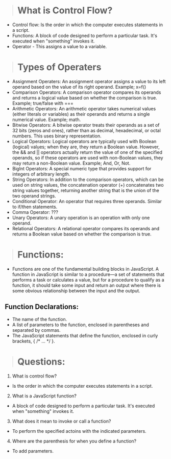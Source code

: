 ># What is Control Flow?  

- Control flow: Is the order in which the computer executes statements in a script.  
- Functions: A block of code designed to perform a particular task.  It's executed when "something" invokes it.  
- Operator - This assigns a value to a variable.  

># Types of Operaters  

- Assignment Operaters: An assignment operator assigns a value to its left operand based on the value of its right operand. Example; x=f()  
- Comparison Operators: A comparison operator compares its operands and returns a logical value based on whether the comparison is true.  Example; true/false with ===  
- Arithmetic Operators: An arithmetic operator takes numerical values (either literals or variables) as their operands and returns a single numerical value.  Example; math.  
- Bitwise Operators: A bitwise operator treats their operands as a set of 32 bits (zeros and ones), rather than as decimal, hexadecimal, or octal numbers.  This uses binary representation.  
- Logical Operators: Logical operators are typically used with Boolean (logical) values; when they are, they return a Boolean value. However, the && and || operators actually return the value of one of the specified operands, so if these operators are used with non-Boolean values, they may return a non-Boolean value.  Example; And, Or, Not.  
- BigInt Operators: A special numeric type that provides support for integers of arbitrary length.  
- String Operators: In addition to the comparison operators, which can be used on string values, the concatenation operator (+) concatenates two string values together, returning another string that is the union of the two operand strings.  
- Conditional Operator: An operator that requires three operands.  Similar to if/then statements.  
- Comma Operator: ???  
- Unary Operators: A unary operation is an operation with only one operand. 
- Relational Operators: A relational operator compares its operands and returns a Boolean value based on whether the comparison is true. 

># Functions: 

- Functions are one of the fundamental building blocks in JavaScript. A function in JavaScript is similar to a procedure—a set of statements that performs a task or calculates a value, but for a procedure to qualify as a function, it should take some input and return an output where there is some obvious relationship between the input and the output. 

## Function Declarations: 

* The name of the function. 
* A list of parameters to the function, enclosed in parentheses and separated by commas. 
* The JavaScript statements that define the function, enclosed in curly brackets, { /* … */ }. 

># Questions:  

1. What is control flow? 
- Is the order in which the computer executes statements in a script.  

2. What is a JavaScript function? 
- A block of code designed to perform a particular task.  It's executed when "something" invokes it. 

3. What does it mean to invoke or call a function? 
- To perform the specified actoins with the indicated parameters.  

4. Where are the parenthesis for when you define a function? 
- To add parameters.  
